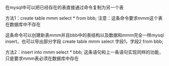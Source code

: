 在mysql中可以把已经存在的表直接通过命令复制为另一个表

方法1：create table mmm select * from bbb; 注意：这条命令要求mmm这个表在数据库中不存在

这条命令可以创建新表mmm并且bbb中的表结构以及数据和mmm完全一样mysql insert，也可以导出部分字段 create table mmm select 字段1，字段2 from bbb;

方法2：insert into mmm select * bbb; 这条语句和上一条语句实现同样的功能，只是要求mmm表必须在数据库中存在